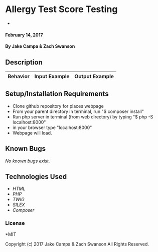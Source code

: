 # Allergy Test Score Testing

*

#### February 14, 2017

#### By **Jake Campa & Zach Swanson**

## Description

| Behavior | Input Example | Output Example |
|----------|---------------|----------------|



## Setup/Installation Requirements

*  Clone github repository for places webpage
*  From your parent directory in terminal, run "$ composer install"
*  Run php server in terminal (from web directory) by typing "$ php -S localhost:8000"
*  in your browser type "localhost:8000"
*  Webpage will load.

## Known Bugs
_No known bugs exist._

## Technologies Used
* _HTML_
* _PHP_
* _TWIG_
* _SILEX_
* _Composer_


### License
*MIT

Copyright (c) 2017 Jake Campa & Zach Swanson All Rights Reserved.
